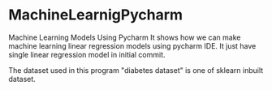 # MachineLearnigPycharm
Machine Learning Models Using Pycharm 
It shows how we can make machine learning linear regression models using pycharm IDE.
It just have single linear regression model in initial commit.



The dataset used in this program "diabetes dataset" is one of sklearn inbuilt dataset.

